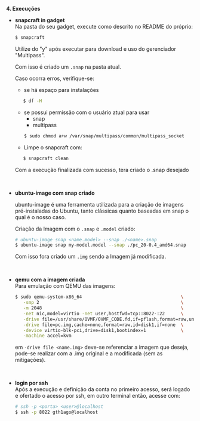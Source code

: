 **4. Execuções**
   * **snapcraft in gadget**\
     Na pasta do seu gadget, execute como descrito no README do próprio:
     ~~~bash
     $ snapcraft 
     ~~~ 
     Utilize do "y" após executar para download e uso do gerenciador "Multipass".
     
     Com isso é criado um `.snap` na pasta atual.

     Caso ocorra erros, verifique-se:
      - se há espaço para instalações 
      ~~~bash 
         $ df -H
      ~~~
      - se possui permissão com o usuário atual para usar
        - snap
        - multipass
        ~~~bash
        $ sudo chmod a+w /var/snap/multipass/common/multipass_socket
        ~~~
      - Limpe o snapcraft com:
      ~~~bash
         $ snapcraft clean 
      ~~~ 
      
      Com a execução finalizada com sucesso, tera criado o .snap desejado
<br/>

   * **ubuntu-image com snap criado**
   
      ubuntu-image é uma ferramenta utilizada para a criação de imagens pré-instaladas do Ubuntu, tanto clássicas quanto baseadas em snap o qual é o nosso caso.
   
      Criação da Imagem com o `.snap` e `.model` criado:
      ~~~ bash
      # ubuntu-image snap <name.model> --snap ./<name>.snap
      $ ubuntu-image snap my-model.model --snap ./pc_20-0.4_amd64.snap
      ~~~ 
      Com isso fora criado um `.img` sendo a Imagem já modificada.
<br/>

   * **qemu com a imagem criada**\
    Para emulação com QEMU das imagens:
      ~~~ bash
      $ sudo qemu-system-x86_64                                     \
         -smp 2                                                     \
         -m 2048                                                    \
         -net nic,model=virtio -net user,hostfwd=tcp::8022-:22      \
         -drive file=/usr/share/OVMF/OVMF_CODE.fd,if=pflash,format=raw,unit=0,readonly=on \
         -drive file=pc.img,cache=none,format=raw,id=disk1,if=none  \
         -device virtio-blk-pci,drive=disk1,bootindex=1             \
         -machine accel=kvm 
      ~~~ 
      em `-drive file <name.img>` deve-se referenciar a imagem que deseja, pode-se realizar com a .img original e a modificada (sem as mitigações).
<br/>

   * **login por ssh**\
    Após a execução e definição da conta no primeiro acesso, será logado e ofertado o acesso por ssh, em outro terminal então, acesse com:
   
      ~~~bash
      # ssh -p <porta> <user>@localhost
      $ ssh -p 8022 gth1ago@localhost
      ~~~
  
